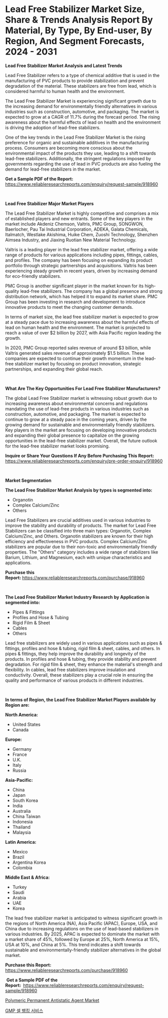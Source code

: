 <p><h1>Lead Free Stabilizer Market Size, Share & Trends Analysis Report By Material, By Type, By End-user, By Region, And Segment Forecasts, 2024 - 2031</h1></p><p><strong>Lead Free Stabilizer Market Analysis and Latest Trends</strong></p>
<p><p>Lead Free Stabilizer refers to a type of chemical additive that is used in the manufacturing of PVC products to provide stabilization and prevent degradation of the material. These stabilizers are free from lead, which is considered harmful to human health and the environment.</p><p>The Lead Free Stabilizer Market is experiencing significant growth due to the increasing demand for environmentally friendly alternatives in various industries such as construction, automotive, and packaging. The market is expected to grow at a CAGR of 11.7% during the forecast period. The rising awareness about the harmful effects of lead on health and the environment is driving the adoption of lead-free stabilizers.</p><p>One of the key trends in the Lead Free Stabilizer Market is the rising preference for organic and sustainable additives in the manufacturing process. Consumers are becoming more conscious about the environmental impact of the products they use, leading to a shift towards lead-free stabilizers. Additionally, the stringent regulations imposed by governments regarding the use of lead in PVC products are also fueling the demand for lead-free stabilizers in the market.</p></p>
<p><strong>Get a Sample PDF of the Report:&nbsp;</strong> <a href="https://www.reliableresearchreports.com/enquiry/request-sample/918960">https://www.reliableresearchreports.com/enquiry/request-sample/918960</a></p>
<p>&nbsp;</p>
<p><strong>Lead Free Stabilizer Major Market Players</strong></p>
<p><p>The Lead Free Stabilizer Market is highly competitive and comprises a mix of established players and new entrants. Some of the key players in the market include Akdeniz Chemson, Valtris, PMC Group, SONGWON, Baerlocher, Pau Tai Industrial Corporation, ADEKA, Galata Chemicals, Italmatch, Westlake Akishima, Huike Chem, Zuoshi Technology, Shenzhen Aimsea Industry, and Jiaxing Ruotian New Material Technology.</p><p>Valtris is a leading player in the lead free stabilizer market, offering a wide range of products for various applications including pipes, fittings, cables, and profiles. The company has been focusing on expanding its product portfolio through strategic partnerships and acquisitions. Valtris has been experiencing steady growth in recent years, driven by increasing demand for eco-friendly stabilizers.</p><p>PMC Group is another significant player in the market known for its high-quality lead-free stabilizers. The company has a global presence and strong distribution network, which has helped it to expand its market share. PMC Group has been investing in research and development to introduce innovative products to meet the changing customer demands.</p><p>In terms of market size, the lead free stabilizer market is expected to grow at a steady pace due to increasing awareness about the harmful effects of lead on human health and the environment. The market is projected to reach a value of over $2 billion by 2027, with Asia Pacific region leading the growth.</p><p>In 2020, PMC Group reported sales revenue of around $3 billion, while Valtris generated sales revenue of approximately $1.5 billion. These companies are expected to continue their growth momentum in the lead-free stabilizer market by focusing on product innovation, strategic partnerships, and expanding their global reach.</p></p>
<p>&nbsp;</p>
<p><strong>What Are The Key Opportunities For Lead Free Stabilizer Manufacturers?</strong></p>
<p><p>The global Lead Free Stabilizer market is witnessing robust growth due to increasing awareness about environmental concerns and regulations mandating the use of lead-free products in various industries such as construction, automotive, and packaging. The market is expected to continue to grow at a steady pace in the coming years, driven by the growing demand for sustainable and environmentally friendly stabilizers. Key players in the market are focusing on developing innovative products and expanding their global presence to capitalize on the growing opportunities in the lead-free stabilizer market. Overall, the future outlook for the lead-free stabilizer market looks promising.</p></p>
<p><strong>Inquire or Share Your Questions If Any Before Purchasing This Report:</strong> <a href="https://www.reliableresearchreports.com/enquiry/pre-order-enquiry/918960">https://www.reliableresearchreports.com/enquiry/pre-order-enquiry/918960</a></p>
<p>&nbsp;</p>
<p><strong>Market Segmentation</strong></p>
<p><strong>The Lead Free Stabilizer Market Analysis by types is segmented into:</strong></p>
<p><ul><li>Organotin</li><li>Complex Calcium/Zinc</li><li>Others</li></ul></p>
<p><p>Lead Free Stabilizers are crucial additives used in various industries to improve the stability and durability of products. The market for Lead Free Stabilizers can be classified into three main types: Organotin, Complex Calcium/Zinc, and Others. Organotin stabilizers are known for their high efficiency and effectiveness in PVC products. Complex Calcium/Zinc stabilizers are popular due to their non-toxic and environmentally friendly properties. The "Others" category includes a wide range of stabilizers like Barium, Lithium, and Magnesium, each with unique characteristics and applications.</p></p>
<p><strong>Purchase this Report:&nbsp;</strong><a href="https://www.reliableresearchreports.com/purchase/918960">https://www.reliableresearchreports.com/purchase/918960</a></p>
<p>&nbsp;</p>
<p><strong>The Lead Free Stabilizer Market Industry Research by Application is segmented into:</strong></p>
<p><ul><li>Pipes & Fittings</li><li>Profiles and Hose & Tubing</li><li>Rigid Film & Sheet</li><li>Cables</li><li>Others</li></ul></p>
<p><p>Lead free stabilizers are widely used in various applications such as pipes & fittings, profiles and hose & tubing, rigid film & sheet, cables, and others. In pipes & fittings, they help improve the durability and longevity of the products. In profiles and hose & tubing, they provide stability and prevent degradation. For rigid film & sheet, they enhance the material's strength and flexibility. In cables, lead free stabilizers improve insulation and conductivity. Overall, these stabilizers play a crucial role in ensuring the quality and performance of various products in different industries.</p></p>
<p>&nbsp;</p>
<p><strong>In terms of Region, the Lead Free Stabilizer Market Players available by Region are:</strong></p>
<p>
    <p> <strong> North America: </strong>
        <ul>
            <li>United States</li>
            <li>Canada</li>
        </ul>
        </p> 
    <p> <strong> Europe: </strong>
        <ul>
            <li>Germany</li>
            <li>France</li>
            <li>U.K.</li>
            <li>Italy</li>
            <li>Russia</li>
        </ul>
        </p> 
    <p> <strong> Asia-Pacific: </strong>
        <ul>
            <li>China</li>
            <li>Japan</li>
            <li>South Korea</li>
            <li>India</li>
            <li>Australia</li>
            <li>China Taiwan</li>
            <li>Indonesia</li>
            <li>Thailand</li>
            <li>Malaysia</li>
        </ul>
        </p> 
    <p> <strong> Latin America: </strong>
        <ul>
            <li>Mexico</li>
            <li>Brazil</li>
            <li>Argentina Korea</li>
            <li>Colombia</li>
        </ul>
        </p> 
    <p> <strong> Middle East & Africa: </strong>
        <ul>
            <li>Turkey</li>
            <li>Saudi</li>
            <li>Arabia</li>
            <li>UAE</li>
            <li>Korea</li>
        </ul>
    </p>
    </p>
<p><p>The lead free stabilizer market is anticipated to witness significant growth in the regions of North America (NA), Asia Pacific (APAC), Europe, USA, and China due to increasing regulations on the use of lead-based stabilizers in various industries. By 2025, APAC is expected to dominate the market with a market share of 45%, followed by Europe at 25%, North America at 15%, USA at 10%, and China at 5%. This trend indicates a shift towards sustainable and environmentally-friendly stabilizer alternatives in the global market.</p></p>
<p><strong>Purchase this Report: </strong><a href="https://www.reliableresearchreports.com/purchase/918960">https://www.reliableresearchreports.com/purchase/918960</a></p>
<p>&nbsp;<strong>Get a Sample PDF of the Report:&nbsp;&nbsp;</strong><a href="https://www.reliableresearchreports.com/enquiry/request-sample/918960">https://www.reliableresearchreports.com/enquiry/request-sample/918960</a></p>
<p><strong></strong></p>
<p><p><a href="https://github.com/CliffMedina6/Market-Research-Report-List-3/blob/main/polymeric-permanent-antistatic-agent-market.md">Polymeric Permanent Antistatic Agent Market</a></p><p><a href="https://github.com/oajzkywllm460/Market-Research-Report-List-1/blob/main/7004898194140.md">GMP 셀 뱅킹 서비스</a></p></p>